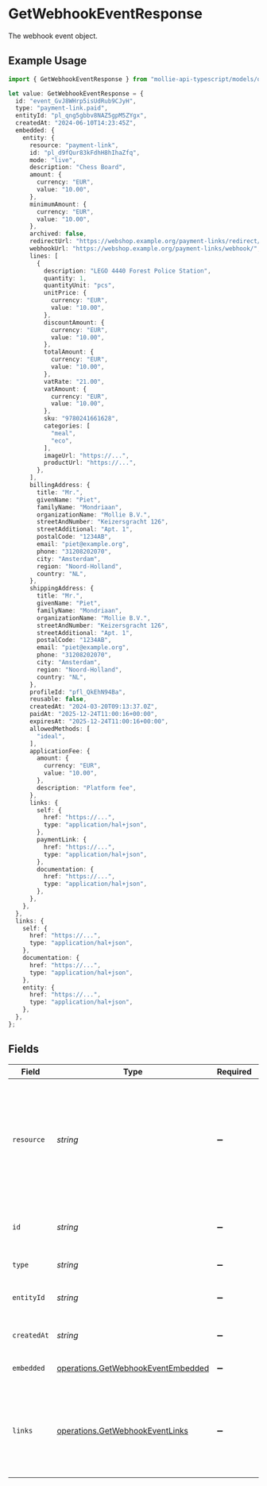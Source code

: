 # GetWebhookEventResponse

The webhook event object.

## Example Usage

```typescript
import { GetWebhookEventResponse } from "mollie-api-typescript/models/operations";

let value: GetWebhookEventResponse = {
  id: "event_GvJ8WHrp5isUdRub9CJyH",
  type: "payment-link.paid",
  entityId: "pl_qng5gbbv8NAZ5gpM5ZYgx",
  createdAt: "2024-06-10T14:23:45Z",
  embedded: {
    entity: {
      resource: "payment-link",
      id: "pl_d9fQur83kFdhH8hIhaZfq",
      mode: "live",
      description: "Chess Board",
      amount: {
        currency: "EUR",
        value: "10.00",
      },
      minimumAmount: {
        currency: "EUR",
        value: "10.00",
      },
      archived: false,
      redirectUrl: "https://webshop.example.org/payment-links/redirect/",
      webhookUrl: "https://webshop.example.org/payment-links/webhook/",
      lines: [
        {
          description: "LEGO 4440 Forest Police Station",
          quantity: 1,
          quantityUnit: "pcs",
          unitPrice: {
            currency: "EUR",
            value: "10.00",
          },
          discountAmount: {
            currency: "EUR",
            value: "10.00",
          },
          totalAmount: {
            currency: "EUR",
            value: "10.00",
          },
          vatRate: "21.00",
          vatAmount: {
            currency: "EUR",
            value: "10.00",
          },
          sku: "9780241661628",
          categories: [
            "meal",
            "eco",
          ],
          imageUrl: "https://...",
          productUrl: "https://...",
        },
      ],
      billingAddress: {
        title: "Mr.",
        givenName: "Piet",
        familyName: "Mondriaan",
        organizationName: "Mollie B.V.",
        streetAndNumber: "Keizersgracht 126",
        streetAdditional: "Apt. 1",
        postalCode: "1234AB",
        email: "piet@example.org",
        phone: "31208202070",
        city: "Amsterdam",
        region: "Noord-Holland",
        country: "NL",
      },
      shippingAddress: {
        title: "Mr.",
        givenName: "Piet",
        familyName: "Mondriaan",
        organizationName: "Mollie B.V.",
        streetAndNumber: "Keizersgracht 126",
        streetAdditional: "Apt. 1",
        postalCode: "1234AB",
        email: "piet@example.org",
        phone: "31208202070",
        city: "Amsterdam",
        region: "Noord-Holland",
        country: "NL",
      },
      profileId: "pfl_QkEhN94Ba",
      reusable: false,
      createdAt: "2024-03-20T09:13:37.0Z",
      paidAt: "2025-12-24T11:00:16+00:00",
      expiresAt: "2025-12-24T11:00:16+00:00",
      allowedMethods: [
        "ideal",
      ],
      applicationFee: {
        amount: {
          currency: "EUR",
          value: "10.00",
        },
        description: "Platform fee",
      },
      links: {
        self: {
          href: "https://...",
          type: "application/hal+json",
        },
        paymentLink: {
          href: "https://...",
          type: "application/hal+json",
        },
        documentation: {
          href: "https://...",
          type: "application/hal+json",
        },
      },
    },
  },
  links: {
    self: {
      href: "https://...",
      type: "application/hal+json",
    },
    documentation: {
      href: "https://...",
      type: "application/hal+json",
    },
    entity: {
      href: "https://...",
      type: "application/hal+json",
    },
  },
};
```

## Fields

| Field                                                                                                             | Type                                                                                                              | Required                                                                                                          | Description                                                                                                       | Example                                                                                                           |
| ----------------------------------------------------------------------------------------------------------------- | ----------------------------------------------------------------------------------------------------------------- | ----------------------------------------------------------------------------------------------------------------- | ----------------------------------------------------------------------------------------------------------------- | ----------------------------------------------------------------------------------------------------------------- |
| `resource`                                                                                                        | *string*                                                                                                          | :heavy_minus_sign:                                                                                                | Indicates the response contains a webhook event object. Will always contain the string `event` for this endpoint. |                                                                                                                   |
| `id`                                                                                                              | *string*                                                                                                          | :heavy_minus_sign:                                                                                                | The identifier uniquely referring to this event.                                                                  | event_GvJ8WHrp5isUdRub9CJyH                                                                                       |
| `type`                                                                                                            | *string*                                                                                                          | :heavy_minus_sign:                                                                                                | The event's type.                                                                                                 | payment-link.paid                                                                                                 |
| `entityId`                                                                                                        | *string*                                                                                                          | :heavy_minus_sign:                                                                                                | The entity token that triggered the event                                                                         | pl_qng5gbbv8NAZ5gpM5ZYgx                                                                                          |
| `createdAt`                                                                                                       | *string*                                                                                                          | :heavy_minus_sign:                                                                                                | The event's date time of creation.                                                                                | 2024-06-10T14:23:45Z                                                                                              |
| `embedded`                                                                                                        | [operations.GetWebhookEventEmbedded](../../models/operations/getwebhookeventembedded.md)                          | :heavy_minus_sign:                                                                                                | Full payload of the event.                                                                                        |                                                                                                                   |
| `links`                                                                                                           | [operations.GetWebhookEventLinks](../../models/operations/getwebhookeventlinks.md)                                | :heavy_minus_sign:                                                                                                | An object with several relevant URLs. Every URL object will contain an `href` and a `type` field.                 |                                                                                                                   |
